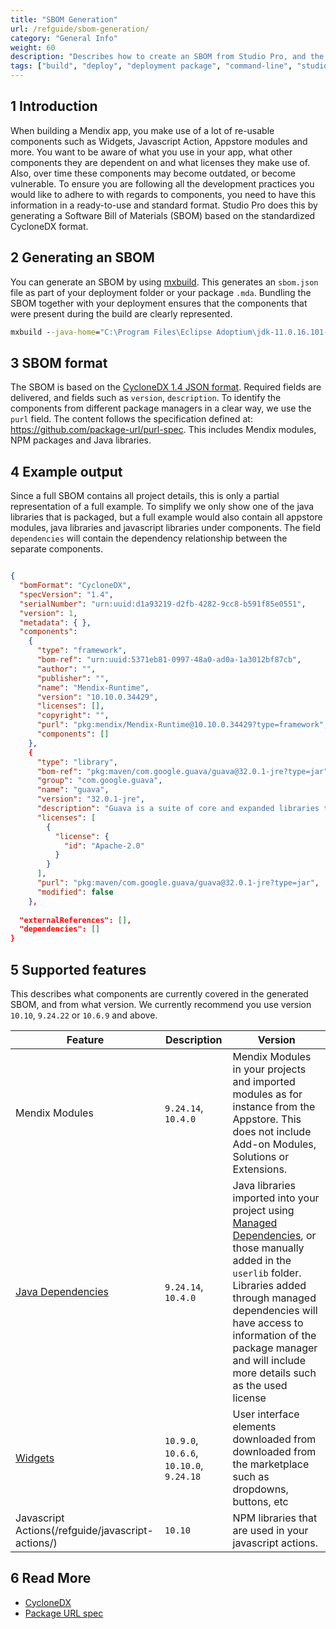 ```yaml
---
title: "SBOM Generation"
url: /refguide/sbom-generation/
category: "General Info"
weight: 60
description: "Describes how to create an SBOM from Studio Pro, and the underlying format    "
tags: ["build", "deploy", "deployment package", "command-line", "studio pro", "sbom", "cyclonedx"]
---
```


## 1 Introduction
When building a Mendix app, you make use of a lot of re-usable components such as Widgets, Javascript Action, Appstore modules and more. You want to be aware of what you use in your app, what other components they are dependent on and what licenses they make use of. Also, over time these components may become outdated, or become vulnerable. To ensure you are following all the development practices you would like to adhere to with regards to components, you need to have this information in a ready-to-use and standard format. Studio Pro does this by generating a Software Bill of Materials (SBOM) based on the standardized CycloneDX format.

## 2 Generating an SBOM
You can generate an SBOM by using [mxbuild](/refguide/general/mxbuild). This generates an `sbom.json` file as part of your deployment folder or your package `.mda`. Bundling the SBOM together with your deployment ensures that the components that were present during the build are clearly represented.

```bat
mxbuild --java-home="C:\Program Files\Eclipse Adoptium\jdk-11.0.16.101-hotspot" --java-exe-path="C:\Program Files\Eclipse Adoptium\jdk-11.0.16.101-hotspot\bin\java.exe" --generate-sbom  "C:\Mendix\MyApp\MyApp.mpr"
```

## 3 SBOM format
The SBOM is based on the [CycloneDX 1.4 JSON format](https://cyclonedx.org/docs/1.4/json/). Required fields are delivered, and fields such as `version`, `description`. To identify the components from different package managers in a clear way, we use the `purl` field. The content follows the specification defined at: https://github.com/package-url/purl-spec. This includes Mendix modules, NPM packages and Java libraries. 

## 4 Example output
Since a full SBOM contains all project details, this is only a partial representation of a full example. To simplify we only show one of the java libraries that is packaged, but a full example would also contain all appstore modules, java libraries and javascript libraries under components. The field `dependencies` will contain the dependency relationship between the separate components.

```json

{
  "bomFormat": "CycloneDX",
  "specVersion": "1.4",
  "serialNumber": "urn:uuid:d1a93219-d2fb-4282-9cc8-b591f85e0551",
  "version": 1,
  "metadata": { },
  "components": 
    {
      "type": "framework",
      "bom-ref": "urn:uuid:5371eb81-0997-48a0-ad0a-1a3012bf87cb",
      "author": "",
      "publisher": "",
      "name": "Mendix-Runtime",
      "version": "10.10.0.34429",
      "licenses": [],
      "copyright": "",
      "purl": "pkg:mendix/Mendix-Runtime@10.10.0.34429?type=framework",
      "components": []
    },
    {
      "type": "library",
      "bom-ref": "pkg:maven/com.google.guava/guava@32.0.1-jre?type=jar",
      "group": "com.google.guava",
      "name": "guava",
      "version": "32.0.1-jre",
      "description": "Guava is a suite of core and expanded libraries that include utility classes, Google\u0027s collections, I/O classes, and much more.",
      "licenses": [
        {
          "license": {
            "id": "Apache-2.0"
          }
        }
      ],
      "purl": "pkg:maven/com.google.guava/guava@32.0.1-jre?type=jar",
      "modified": false
    },
   
  "externalReferences": [],
  "dependencies": []
}

```

## 5 Supported features
This describes what components are currently covered in the generated SBOM, and from what version. We currently recommend you use version `10.10`, `9.24.22` or `10.6.9` and above.

| Feature | Description | Version
| --- | --- | --- |
| Mendix Modules | `9.24.14`, `10.4.0` | Mendix Modules in your projects and imported modules as for instance from the Appstore. This does not include Add-on Modules, Solutions or Extensions. |
| [Java Dependencies](/refguide/managed-dependencies/) | `9.24.14`, `10.4.0` | Java libraries imported into your project using [Managed Dependencies](/refguide/managed-dependencies/), or those manually added in the `userlib` folder. Libraries added through managed dependencies will have access to information of the package manager and will include more details such as the used license |
| [Widgets](/appstore/widgets/) | `10.9.0`, `10.6.6`, `10.10.0`, `9.24.18` | User interface elements downloaded from downloaded from the marketplace such as dropdowns, buttons, etc |
| Javascript Actions(/refguide/javascript-actions/) | `10.10` | NPM libraries that are used in your javascript actions. |

## 6 Read More
* [CycloneDX](https://cyclonedx.org/)
* [Package URL spec](https://github.com/package-url/purl-spec)
